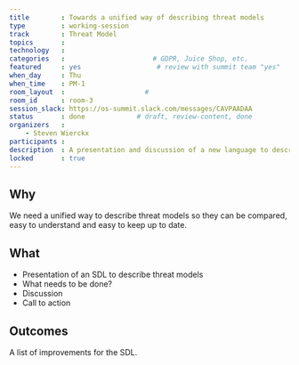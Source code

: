 ```yaml
---
title        : Towards a unified way of describing threat models
type         : working-session
track        : Threat Model
topics       : 
technology   :
categories   :                      # GDPR, Juice Shop, etc.
featured     : yes                   # review with summit team "yes"
when_day     : Thu
when_time    : PM-1
room_layout  :                    #
room_id      : room-3
session_slack: https://os-summit.slack.com/messages/CAVPAADAA
status       : done             # draft, review-content, done
organizers   :
    - Steven Wierckx
participants :
description  : A presentation and discussion of a new language to describe a threat model
locked       : true
---
```


## Why

We need a unified way to describe threat models so they can be compared, easy to understand and easy to keep up to date.


## What

 - Presentation of an SDL to describe threat models
 - What needs to be done?
 - Discussion 
 - Call to action

## Outcomes

A list of improvements for the SDL.
